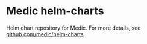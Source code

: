 # Medic helm-charts

Helm chart repository for Medic. For more details, see [github.com/medic/helm-charts](https://github.com/medic/helm-charts)
